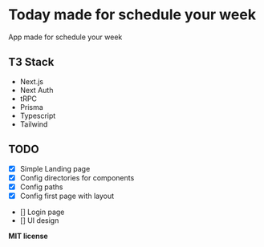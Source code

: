 # Today **made for schedule your week**
App made for schedule your week

## T3 Stack
- Next.js 
- Next Auth
- tRPC
- Prisma
- Typescript
- Tailwind

## TODO
- [x] Simple Landing page
- [x] Config directories for components
- [x] Config paths
- [x] Config first page with layout
- [] Login page
- [] UI design


**MIT license**